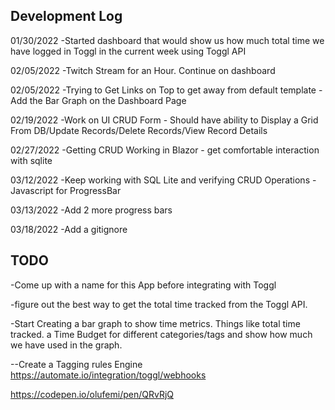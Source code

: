 ## Development Log 

01/30/2022
-Started dashboard that would show us how much total time we have logged in Toggl in the current week using Toggl API

02/05/2022
-Twitch Stream for an Hour. Continue on dashboard


02/05/2022
-Trying to Get Links on Top to get away from default template
-Add the Bar Graph on the Dashboard Page


02/19/2022
-Work on UI CRUD Form - Should have ability to Display a Grid From DB/Update Records/Delete Records/View Record Details

02/27/2022
-Getting CRUD Working in Blazor - get comfortable interaction with sqlite

03/12/2022
-Keep working with SQL Lite and verifying CRUD Operations
-Javascript for ProgressBar

03/13/2022
-Add 2 more progress bars

03/18/2022
-Add a gitignore



## TODO
-Come up with a name for this App before integrating with Toggl

-figure out the best way to get the total time tracked from the Toggl API.

-Start Creating a bar graph to show time metrics. Things like total time tracked. a Time Budget for different
categories/tags and show how much we have used in the graph.

--Create a Tagging rules Engine
https://automate.io/integration/toggl/webhooks

https://codepen.io/olufemi/pen/QRvRjQ








